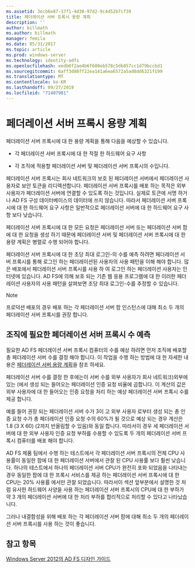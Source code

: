 ```yaml
---
ms.assetid: 3ecb6e87-17f1-4d38-97d2-9c4d52b7cf39
title: 페더레이션 서버 프록시 용량 계획
description: ''
author: billmath
ms.author: billmath
manager: femila
ms.date: 05/31/2017
ms.topic: article
ms.prod: windows-server
ms.technology: identity-adfs
ms.openlocfilehash: eedb0f2ae4b6f600eb578c5db857cc1d79bccbd1
ms.sourcegitcommit: 6aff3d88ff22ea141a6ea6572a5ad8dd6321f199
ms.translationtype: MT
ms.contentlocale: ko-KR
ms.lasthandoff: 09/27/2019
ms.locfileid: "71407981"
---
```

# <a name="planning-for-federation-server-proxy-capacity"></a>페더레이션 서버 프록시 용량 계획

페더레이션 서버 프록시에 대 한 용량 계획을 통해 다음을 예상할 수 있습니다.  
  
-   각 페더레이션 서버 프록시에 대 한 적절 한 하드웨어 요구 사항  
  
-   각 조직에 적용할 페더레이션 서버 및 페더레이션 서버 프록시의 수입니다.  
  
페더레이션 서버 프록시는 회사 네트워크의 보호 된 페더레이션 서버에서 페더레이션 사용자로 보안 토큰을 리디렉션합니다. 페더레이션 서버 프록시를 배포 하는 목적은 외부 사용자가 페더레이션 서버에 연결할 수 있도록 하는 것입니다. 실제로 토큰에 서명 하거나 AD FS 구성 데이터베이스의 데이터에 쓰지 않습니다. 따라서 페더레이션 서버 프록시에 대 한 하드웨어 요구 사항은 일반적으로 페더레이션 서버에 대 한 하드웨어 요구 사항 보다 낮습니다.  
  
페더레이션 서버 프록시에 대 한 모든 요청은 페더레이션 서버 또는 페더레이션 서버 팜에 대 한 요청을 생성 하기 때문에 페더레이션 서버 및 페더레이션 서버 프록시에 대 한 용량 계획은 병렬로 수행 되어야 합니다.  
  
페더레이션 서버 프록시에 대 한 초당 최대 로그인\-의 수를 예측 하려면 페더레이션 서버 프록시를 통해 로그인 하는 페더레이션된 사용자의 사용 패턴을 이해 해야 합니다. 많은 배포에서 페더레이션 서버 프록시를 사용 하 여 로그인 하는 페더레이션 사용자는 인터넷에 있습니다. AD FS에 의해 보호 되는 기존 웹 응용 프로그램에 대 한 이러한 페더레이션 사용자의 사용 패턴을 살펴보면 초당 최대 로그인\-수를 추정할 수 있습니다.  
  
> [!NOTE]  
> 프로덕션 배포의 경우 배포 하는 각 페더레이션 서버 팜 인스턴스에 대해 최소 두 개의 페더레이션 서버 프록시를 권장 합니다.  
  
## <a name="estimate-the-number-of-federation-server-proxies-required-for-your-organization"></a>조직에 필요한 페더레이션 서버 프록시 수 예측  
필요한 AD FS 페더레이션 서버 프록시 컴퓨터의 수를 예상 하려면 먼저 조직에 배포할 총 페더레이션 서버 수를 결정 해야 합니다. 이 작업을 수행 하는 방법에 대 한 자세한 내용은 [페더레이션 서버 용량 계획](Planning-for-Federation-Server-Capacity.md)을 참조 하세요.  
  
페더레이션 서버 수를 결정 한 후에는이 서버 수를 외부 사용자가 회사 네트워크\)외부에 있는 \(에서 생성 되는 들어오는 페더레이션 인증 요청 비율에 곱합니다. 이 계산의 값은 외부 사용자에 대 한 들어오는 인증 요청을 처리 하는 예상 페더레이션 서버 프록시 수를 제공 합니다.  
  
예를 들어 권장 되는 페더레이션 서버 수가 3이 고 외부 사용자 로부터 생성 되는 총 인증 요청 수가 총 페더레이션 인증 요청 수의 60%가 될 것으로 예상 되는 경우 계산은 1.8 \(3 X 60\) (2까지 반올림할 수 있음)와 동일 합니다.  따라서이 경우 세 페더레이션 서버에 대 한 외부 사용자 인증 요청 부하를 수용할 수 있도록 두 개의 페더레이션 서버 프록시 컴퓨터를 배포 해야 합니다.  
  
AD FS 제품 팀에서 수행 하는 테스트에서 각 페더레이션 서버 프록시의 전체 CPU 사용률이 동일한 팜에 대 한 페더레이션 서버에서 관찰 된 CPU 사용률 보다 훨씬 낮습니다.  하나의 테스트에서 하나의 페더레이션 서버 CPU가 완전히 포화 되었음을 나타내는 경우 동일한 팜에 대 한 프록시 서비스를 제공 하는 페더레이션 서버 프록시에 대 한 CPU는 20% 사용률 에서만 관찰 되었습니다. 따라서이 섹션 앞부분에서 설명한 것 처럼 유사한 하드웨어 사양을 사용 하는 페더레이션 서버 프록시의 CPU에 대 한 부하가 약 3 개의 페더레이션 서버에 대 한 처리 부하를 합리적으로 처리할 수 있다고 나타났습니다.  
  
그러나 내결함성을 위해 배포 하는 각 페더레이션 서버 팜에 대해 최소 두 개의 페더레이션 서버 프록시를 사용 하는 것이 좋습니다.  
  
## <a name="see-also"></a>참고 항목
[Windows Server 2012의 AD FS 디자인 가이드](AD-FS-Design-Guide-in-Windows-Server-2012.md)
